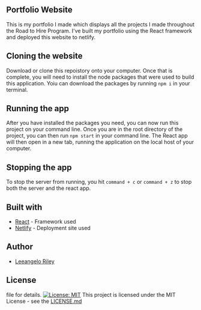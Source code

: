 ## Portfolio Website
This is my portfolio I made which displays all the projects I made throughout the Road to Hire Program. I've built my portfolio using the React framework and deployed this website to netlify.

## Cloning the website
Download or clone this repoistory onto your computer. Once that is complete, you will need to install the node packages that were used to build this application. Yoiu can download the packages by running `npm i` in your terminal. 

## Running the app
After you have installed the packages you need, you can now run this project on your command line. Once you are in the root directory of the project, you can then run `npm start` in your command line. The React app will then open in a new tab, running the application on the local host of your computer. 

## Stopping the app
To stop the server from running, you hit `command + c` or `command + z` to stop both the server and the react app.

## Built with 
- [React](https://github.com/facebook/react) - Framework used
- [Netlify](https://www.netlify.com/) - Deployment site used

## Author 
- [Leeangelo Riley](https://github.com/LeCoding-tech)

## License
file for details. [![License: MIT](https://img.shields.io/badge/License-MIT-yellow.svg)](https://opensource.org/licenses/MIT)   This project is licensed under the MIT License - see the [LICENSE.md](https://github.com/LeCoding-tech/My-Portfolio/blob/master/README.md) 
